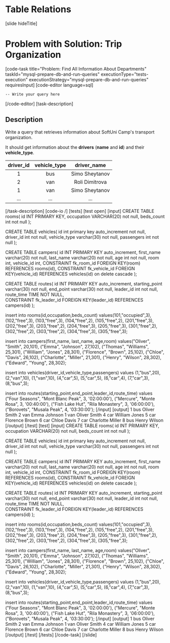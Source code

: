 # Table Relations


[slide hideTitle]
# Problem with Solution: Trip Organization
[code-task title="Problem: Find All Information About Departments" taskId="mysql-prepare-db-and-run-queries" executionType="tests-execution" executionStrategy="mysql-prepare-db-and-run-queries" requiresInput]
[code-editor language=sql]

```
-- Write your query here
```
[/code-editor]
[task-description]
## Description
Write a query that retrieves information about SoftUni Camp's transport organization. 

It should get information about the **drivers** (**name** and **id**) and their **vehicle_type**. 

|**driver_id**|**vehicle_type**|**driver_name**|
|:---:|:---:|:---:|
|1|bus|Simo Sheytanov|
|2|van|Roli Dimitrova|
|1|van|Simo Sheytanov|
|...|...|...|

[/task-description]
[code-io /]
[tests]
[test open]
[input]
CREATE TABLE rooms(
	id INT PRIMARY KEY,
	occupation VARCHAR(20) not null,
	beds_count int not null
);

CREATE TABLE vehicles(
	id int primary key auto_increment not null,
	driver_id int not null,
	vehicle_type varchar(30) not null,
	passengers int not null
);

CREATE TABLE campers(
	id INT PRIMARY KEY auto_increment,
	first_name varchar(20) not null,
	last_name varchar(20) not null,
	age int not null,
	room int,
	vehicle_id int,
	CONSTRAINT fk_room_id FOREIGN KEY(room) REFERENCES rooms(id),
  	CONSTRAINT fk_vehicle_id FOREIGN KEY(vehicle_id) REFERENCES vehicles(id) on delete cascade
);

CREATE TABLE routes(
	id INT PRIMARY KEY auto_increment,
	starting_point varchar(30) not null,
	end_point varchar(30) not null,
	leader_id int not null,
	route_time TIME NOT NULL,	
	CONSTRAINT fk_leader_id FOREIGN KEY(leader_id) REFERENCES campers(id)
);

insert into rooms(id,occupation,beds_count) values(101,"occupied",3),
(102,"free",3),
(103,"free",3),
(104,"free",2),
(105,"free",2),
(201,"free",3),
(202,"free",3),
(203,"free",2),
(204,"free",3),
(205,"free",3),
(301,"free",2),
(302,"free",2),
(303,"free",2),
(304,"free",3),
(305,"free",3);

insert into campers(first_name, last_name, age,room) values("Oliver", "Smith", 20,101),
("Emma", "Johnson", 27,102),
("Thomas", "Williams", 25,301),
("William", "Jones", 28,301),
("Florence", "Brown", 25,102),
("Chloe", "Davis", 26,102),
("Charlotte", "Miller", 21,301),
("Henry", "Wilson", 28,302),
("Edward", "Young", 28,302);

insert into vehicles(driver_id,vehicle_type,passengers) values
(1,"bus",20),
(2,"van",10),
(1,"van",10),
(4,"car",5),
(5,"car",5),
(6,"car",4),
(7,"car",3),
(8,"bus",3);

insert into routes(starting_point,end_point,leader_id,route_time) values
("Four Seasons", "Mont Blanc Peak", 3, '02:00:00'),
("Mercure", "Monte Rosa", 3, '00:40:00'),
("Fish Lake Hut", "Rila Monastery", 3, '06:00:00'),
("Borovets", "Musala Peak", 4, '03:30:00');
[/input]
[output]
1
bus	
Oliver Smith
2
van
Emma Johnson
1
van
Oliver Smith
4
car
William Jones
5
car
Florence Brown
6
car
Chloe Davis
7
car
Charlotte Miller
8
bus
Henry Wilson
[/output]
[/test]
[test]
[input]
CREATE TABLE rooms(
	id INT PRIMARY KEY,
	occupation VARCHAR(20) not null,
	beds_count int not null
);

CREATE TABLE vehicles(
	id int primary key auto_increment not null,
	driver_id int not null,
	vehicle_type varchar(30) not null,
	passengers int not null
);

CREATE TABLE campers(
	id INT PRIMARY KEY auto_increment,
	first_name varchar(20) not null,
	last_name varchar(20) not null,
	age int not null,
	room int,
	vehicle_id int,
	CONSTRAINT fk_room_id FOREIGN KEY(room) REFERENCES rooms(id),
  	CONSTRAINT fk_vehicle_id FOREIGN KEY(vehicle_id) REFERENCES vehicles(id) on delete cascade
);

CREATE TABLE routes(
	id INT PRIMARY KEY auto_increment,
	starting_point varchar(30) not null,
	end_point varchar(30) not null,
	leader_id int not null,
	route_time TIME NOT NULL,	
	CONSTRAINT fk_leader_id FOREIGN KEY(leader_id) REFERENCES campers(id)
);

insert into rooms(id,occupation,beds_count) values(101,"occupied",3),
(102,"free",3),
(103,"free",3),
(104,"free",2),
(105,"free",2),
(201,"free",3),
(202,"free",3),
(203,"free",2),
(204,"free",3),
(205,"free",3),
(301,"free",2),
(302,"free",2),
(303,"free",2),
(304,"free",3),
(305,"free",3);

insert into campers(first_name, last_name, age,room) values("Oliver", "Smith", 20,101),
("Emma", "Johnson", 27,102),
("Thomas", "Williams", 25,301),
("William", "Jones", 28,301),
("Florence", "Brown", 25,102),
("Chloe", "Davis", 26,102),
("Charlotte", "Miller", 21,301),
("Henry", "Wilson", 28,302),
("Edward", "Young", 28,302);

insert into vehicles(driver_id,vehicle_type,passengers) values
(1,"bus",20),
(2,"van",10),
(1,"van",10),
(4,"car",5),
(5,"car",5),
(6,"car",4),
(7,"car",3),
(8,"bus",3);

insert into routes(starting_point,end_point,leader_id,route_time) values
("Four Seasons", "Mont Blanc Peak", 3, '02:00:00'),
("Mercure", "Monte Rosa", 3, '00:40:00'),
("Fish Lake Hut", "Rila Monastery", 3, '06:00:00'),
("Borovets", "Musala Peak", 4, '03:30:00');
[/input]
[output]
1
bus	
Oliver Smith
2
van
Emma Johnson
1
van
Oliver Smith
4
car
William Jones
5
car
Florence Brown
6
car
Chloe Davis
7
car
Charlotte Miller
8
bus
Henry Wilson
[/output]
[/test]
[/tests]
[/code-task]
[/slide]